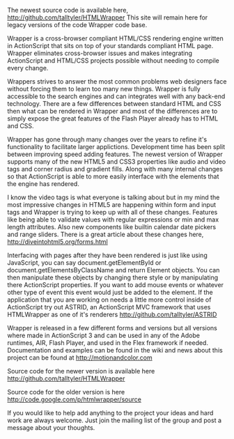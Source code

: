 The newest source code is available here, http://github.com/talltyler/HTMLWrapper
This site will remain here for legacy versions of the code Wrapper code base.

Wrapper is a cross-browser compliant HTML/CSS rendering engine written in ActionScript that sits on top of your standards compliant HTML page. Wrapper eliminates cross-browser issues and makes integrating ActionScript and HTML/CSS projects possible without needing to compile every change.

Wrappers strives to answer the most common problems web designers face without forcing them to learn too many new things. Wrapper is fully accessible to the search engines and can integrates well with any back-end technology.
There are a few differences between standard HTML and CSS then what can be rendered in Wrapper and most of the differences are to simply expose the great features of the Flash Player already has to HTML and CSS.

Wrapper has gone through many changes over the years to refine it's functionality to facilitate larger applictions. Development time has been split between improving speed adding features. The newest version of Wrapper supports many of the new HTML5 and CSS3 properties like audio and video tags and corner radius and gradient fills. Along with many internal changes so that ActionScript is able to more easily interface with the elements that the engine has rendered.

I know the video tags is what everyone is talking about but in my mind the most impressive changes in HTML5 are happening within form and input tags and Wrapper is trying to keep up with all of these changes. Features like being able to validate values with regular expressions or min and max length attributes. Also new components like builtin calendar date pickers and range sliders. There is a great article about these changes here, http://diveintohtml5.org/forms.html

Interfacing with pages after they have been rendered is just like using JavaScript, you can say document.getElementById or document.getElementsByClassName and return Element objects. You can then manipulate these objects by changing there style or by manipulating there ActionScript properties. If you want to add mouse events or whatever other type of event this event would just be added to the element. If the application that you are working on needs a little more control inside of ActionScript try out ASTRID, an ActionScript MVC framework that uses HTMLWrapper as one of it's renderers http://github.com/talltyler/ASTRID

Wrapper is released in a few different forms and versions but all versions where made in ActionScript 3 and can be used in any of the Adobe runtimes, AIR, Flash Player, and used in the Flex framework if needed.
Documentation and examples can be found in the wiki and news about this project can be found at http://motionandcolor.com

Source code for the newer version is available here
http://github.com/talltyler/HTMLWrapper

Source code for the older version is here
http://code.google.com/p/htmlwrapper/source

If you would like to help add anything to the project your ideas and hard work are always welcome. Just join the mailing list of the group and post a message about your thoughts.